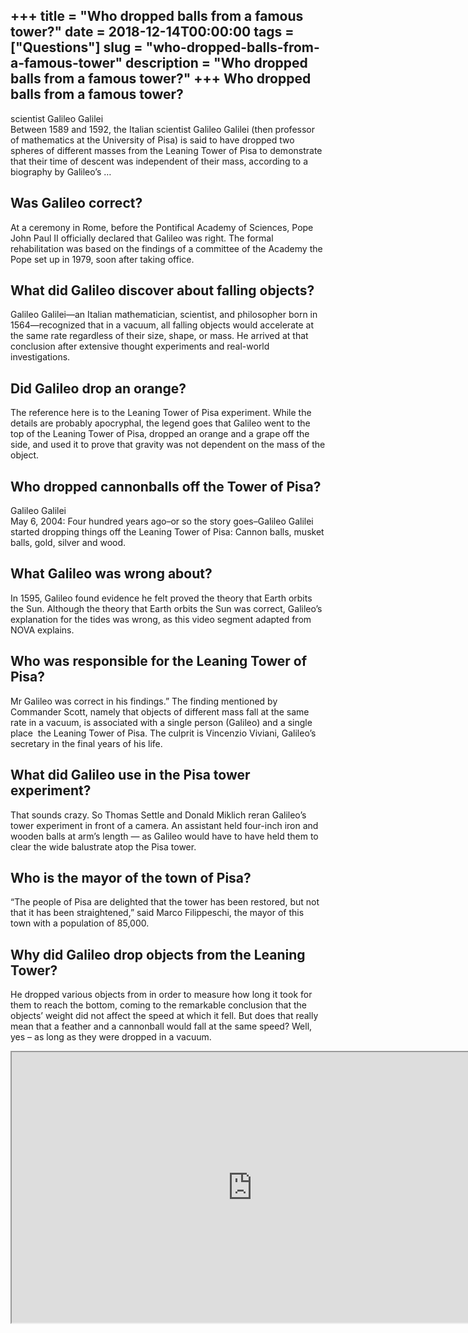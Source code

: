 +++
title = "Who dropped balls from a famous tower?"
date = 2018-12-14T00:00:00
tags = ["Questions"]
slug = "who-dropped-balls-from-a-famous-tower"
description = "Who dropped balls from a famous tower?"
+++
Who dropped balls from a famous tower?
--------------------------------------

scientist Galileo Galilei  
Between 1589 and 1592, the Italian scientist Galileo Galilei (then professor of mathematics at the University of Pisa) is said to have dropped two spheres of different masses from the Leaning Tower of Pisa to demonstrate that their time of descent was independent of their mass, according to a biography by Galileo’s …

Was Galileo correct?
--------------------

At a ceremony in Rome, before the Pontifical Academy of Sciences, Pope John Paul II officially declared that Galileo was right. The formal rehabilitation was based on the findings of a committee of the Academy the Pope set up in 1979, soon after taking office.

What did Galileo discover about falling objects?
------------------------------------------------

Galileo Galilei—an Italian mathematician, scientist, and philosopher born in 1564—recognized that in a vacuum, all falling objects would accelerate at the same rate regardless of their size, shape, or mass. He arrived at that conclusion after extensive thought experiments and real-world investigations.

Did Galileo drop an orange?
---------------------------

The reference here is to the Leaning Tower of Pisa experiment. While the details are probably apocryphal, the legend goes that Galileo went to the top of the Leaning Tower of Pisa, dropped an orange and a grape off the side, and used it to prove that gravity was not dependent on the mass of the object.

Who dropped cannonballs off the Tower of Pisa?
----------------------------------------------

Galileo Galilei  
May 6, 2004: Four hundred years ago–or so the story goes–Galileo Galilei started dropping things off the Leaning Tower of Pisa: Cannon balls, musket balls, gold, silver and wood.

What Galileo was wrong about?
-----------------------------

In 1595, Galileo found evidence he felt proved the theory that Earth orbits the Sun. Although the theory that Earth orbits the Sun was correct, Galileo’s explanation for the tides was wrong, as this video segment adapted from NOVA explains.

Who was responsible for the Leaning Tower of Pisa?
--------------------------------------------------

Mr Galileo was correct in his findings.” The finding mentioned by Commander Scott, namely that objects of different mass fall at the same rate in a vacuum, is associated with a single person (Galileo) and a single place ­ the Leaning Tower of Pisa. The culprit is Vincenzio Viviani, Galileo’s secretary in the final years of his life.

What did Galileo use in the Pisa tower experiment?
--------------------------------------------------

That sounds crazy. So Thomas Settle and Donald Miklich reran Galileo’s tower experiment in front of a camera. An assistant held four-inch iron and wooden balls at arm’s length — as Galileo would have to have held them to clear the wide balustrate atop the Pisa tower.

Who is the mayor of the town of Pisa?
-------------------------------------

“The people of Pisa are delighted that the tower has been restored, but not that it has been straightened,” said Marco Filippeschi, the mayor of this town with a population of 85,000.

Why did Galileo drop objects from the Leaning Tower?
----------------------------------------------------

He dropped various objects from in order to measure how long it took for them to reach the bottom, coming to the remarkable conclusion that the objects’ weight did not affect the speed at which it fell. But does that really mean that a feather and a cannonball would fall at the same speed? Well, yes – as long as they were dropped in a vacuum.

<iframe allow="accelerometer; autoplay; clipboard-write; encrypted-media; gyroscope; picture-in-picture" allowfullscreen="" class="__youtube_prefs__  epyt-is-override  no-lazyload" data-no-lazy="1" data-origheight="433" data-origwidth="770" data-skipgform_ajax_framebjll="" height="433" id="_ytid_53809" loading="lazy" src="https://www.youtube.com/embed/XZ-r8a9C4fE?enablejsapi=1&autoplay=0&cc_load_policy=0&cc_lang_pref=&iv_load_policy=1&loop=0&modestbranding=0&rel=1&fs=1&playsinline=0&autohide=2&theme=dark&color=red&controls=1&" title="YouTube player" width="770"></iframe>
